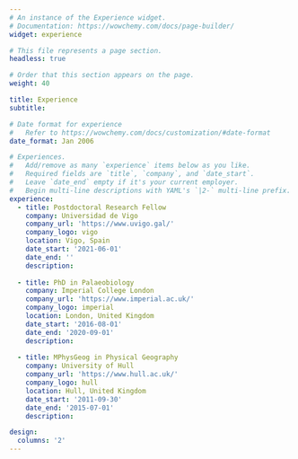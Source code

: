 ```yaml
---
# An instance of the Experience widget.
# Documentation: https://wowchemy.com/docs/page-builder/
widget: experience

# This file represents a page section.
headless: true

# Order that this section appears on the page.
weight: 40

title: Experience
subtitle:

# Date format for experience
#   Refer to https://wowchemy.com/docs/customization/#date-format
date_format: Jan 2006

# Experiences.
#   Add/remove as many `experience` items below as you like.
#   Required fields are `title`, `company`, and `date_start`.
#   Leave `date_end` empty if it's your current employer.
#   Begin multi-line descriptions with YAML's `|2-` multi-line prefix.
experience:
  - title: Postdoctoral Research Fellow
    company: Universidad de Vigo
    company_url: 'https://www.uvigo.gal/'
    company_logo: vigo
    location: Vigo, Spain
    date_start: '2021-06-01'
    date_end: ''
    description:
        
  - title: PhD in Palaeobiology
    company: Imperial College London
    company_url: 'https://www.imperial.ac.uk/'
    company_logo: imperial
    location: London, United Kingdom
    date_start: '2016-08-01'
    date_end: '2020-09-01'
    description:
    
  - title: MPhysGeog in Physical Geography
    company: University of Hull
    company_url: 'https://www.hull.ac.uk/'
    company_logo: hull
    location: Hull, United Kingdom
    date_start: '2011-09-30'
    date_end: '2015-07-01'
    description:

design:
  columns: '2'
---
```

